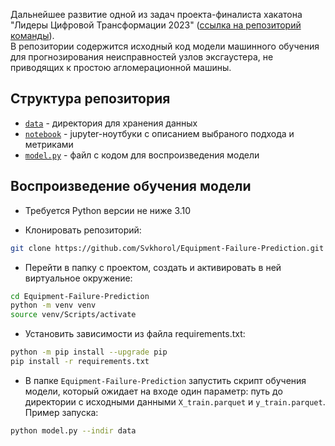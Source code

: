 Дальнейшее развитие одной из задач проекта-финалиста хакатона "Лидеры Цифровой Трансформации 2023" ([ссылка на репозиторий команды](https://github.com/petr-larin/leaders2023-hackathon)).  
В репозитории содержится исходный код модели машинного обучения для прогнозирования неисправностей узлов эксгаустера, не приводящих к простою агломерационной машины.  
  
## Структура репозитория  
- [`data`](https://github.com/Svkhorol/Equipment-Failure-Prediction/tree/main/data) - директория для хранения данных  
- [`notebook`](https://github.com/Svkhorol/Equipment-Failure-Prediction/tree/main/notebook) - jupyter-ноутбуки с описанием выбраного подхода и метриками  
- [`model.py`](https://github.com/Svkhorol/Equipment-Failure-Prediction/blob/main/model.py) - файл с кодом для воспроизведения модели  
  
## Воспроизведение обучения модели  
- Требуется Python версии не ниже 3.10  
  
- Клонировать репозиторий:
```bash
git clone https://github.com/Svkhorol/Equipment-Failure-Prediction.git
```  
- Перейти в папку с проектом, создать и активировать в ней виртуальное окружение:  
```bash
cd Equipment-Failure-Prediction
python -m venv venv
source venv/Scripts/activate
```
- Установить зависимости из файла requirements.txt:
```bash
python -m pip install --upgrade pip  
pip install -r requirements.txt  
```
- В папке `Equipment-Failure-Prediction` запустить скрипт обучения модели, который ожидает на входе один параметр: путь до директории с исходными данными `X_train.parquet` и `y_train.parquet`. Пример запуска:  
```bash
python model.py --indir data 
```  